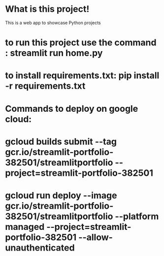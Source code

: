 # What is this project!
This is a web app to showcase Python projects

# to run this project use the command : streamlit run home.py
# to install requirements.txt: pip install -r requirements.txt

# Commands to deploy on google cloud:
# gcloud builds submit --tag gcr.io/streamlit-portfolio-382501/streamlitportfolio --project=streamlit-portfolio-382501
# gcloud run deploy --image gcr.io/streamlit-portfolio-382501/streamlitportfolio --platform managed --project=streamlit-portfolio-382501 --allow-unauthenticated